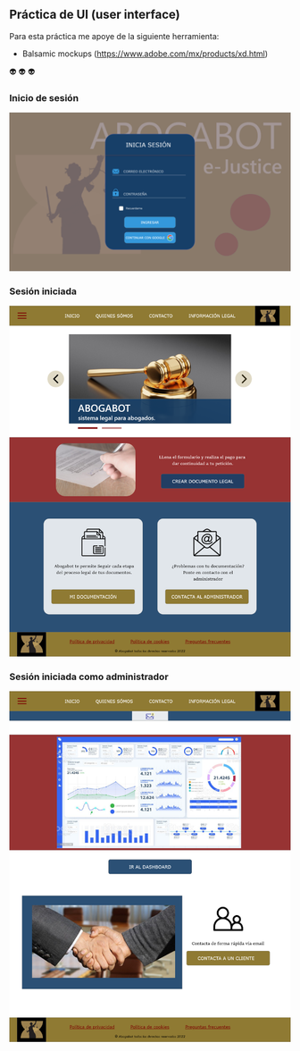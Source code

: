 ## Práctica de UI (user interface)

Para esta práctica me apoye de la siguiente herramienta:
- Balsamic mockups (https://www.adobe.com/mx/products/xd.html)

:alien: :alien: :alien:

### Inicio de sesión
![Login](../images/WELCOME.png)

### Sesión iniciada
![Login](../images/Web.png)

### Sesión iniciada como administrador
![Login](../images/admin-navigation.png)